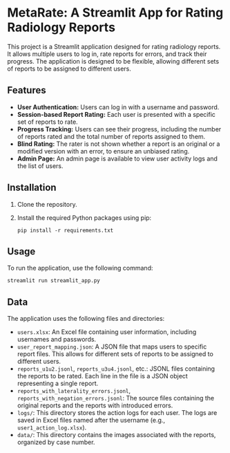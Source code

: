 # MetaRate: A Streamlit App for Rating Radiology Reports

This project is a Streamlit application designed for rating radiology reports. It allows multiple users to log in, rate reports for errors, and track their progress. The application is designed to be flexible, allowing different sets of reports to be assigned to different users.

## Features

*   **User Authentication:** Users can log in with a username and password.
*   **Session-based Report Rating:** Each user is presented with a specific set of reports to rate.
*   **Progress Tracking:** Users can see their progress, including the number of reports rated and the total number of reports assigned to them.
*   **Blind Rating:** The rater is not shown whether a report is an original or a modified version with an error, to ensure an unbiased rating.
*   **Admin Page:** An admin page is available to view user activity logs and the list of users.

## Installation

1.  Clone the repository.
2.  Install the required Python packages using pip:

    ```
    pip install -r requirements.txt
    ```

## Usage

To run the application, use the following command:

```
streamlit run streamlit_app.py
```

## Data

The application uses the following files and directories:

*   `users.xlsx`: An Excel file containing user information, including usernames and passwords.
*   `user_report_mapping.json`: A JSON file that maps users to specific report files. This allows for different sets of reports to be assigned to different users.
*   `reports_u1u2.jsonl`, `reports_u3u4.jsonl`, etc.: JSONL files containing the reports to be rated. Each line in the file is a JSON object representing a single report.
*   `reports_with_laterality_errors.jsonl`, `reports_with_negation_errors.jsonl`: The source files containing the original reports and the reports with introduced errors.
*   `logs/`: This directory stores the action logs for each user. The logs are saved in Excel files named after the username (e.g., `user1_action_log.xlsx`).
*   `data/`: This directory contains the images associated with the reports, organized by case number.